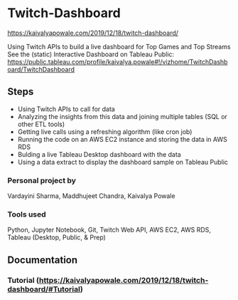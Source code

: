 # Twitch-Dashboard
https://kaivalyapowale.com/2019/12/18/twitch-dashboard/

Using Twitch APIs to build a live dashboard for Top Games and Top Streams
See the (static) Interactive Dashboard on Tableau Public: https://public.tableau.com/profile/kaivalya.powale#!/vizhome/TwitchDashboard/TwitchDashboard

## Steps
+ Using Twitch APIs to call for data
+ Analyzing the insights from this data and joining multiple tables (SQL or other ETL tools)
+ Getting live calls using a refreshing algorithm (like cron job)
+ Running the code on an AWS EC2 instance and storing the data in AWS RDS
+ Bulding a live Tableau Desktop dashboard with the data
+ Using a data extract to display the dashboard sample on Tableau Public

### Personal project by
Vardayini Sharma, Maddhujeet Chandra, Kaivalya Powale

### Tools used
Python, Jupyter Notebook, Git, Twitch Web API, AWS EC2, AWS RDS, Tableau (Desktop, Public, & Prep)

## Documentation 
### Tutorial (https://kaivalyapowale.com/2019/12/18/twitch-dashboard/#Tutorial)

